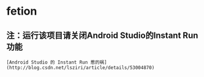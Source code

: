 # fetion

## 注：运行该项目请关闭Android Studio的Instant Run功能
    [Android Studio 的 Instant Run 惹的祸](http://blog.csdn.net/lsziri/article/details/53004870)